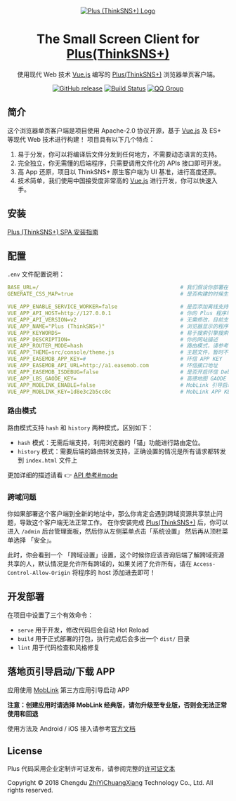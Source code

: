 <p align="center">
	<a href="http://www.thinksns.com" rel="noopener" target="_blank"><img src="https://github.com/slimkit/plus-small-screen-client/raw/master/public/plus.png" alt="Plus (ThinkSNS+) Logo"></a>
</p>

<h1 align="center">The Small Screen Client for <a href="https://github.com/slimkit/plus">Plus(ThinkSNS+)</a></h1>

<div align="center">

使用现代 Web 技术 [Vue.js](https://github.com/vuejs/vue) 编写的 [Plus(ThinkSNS+)](https://github.com/slimkit/plus) 浏览器单页客户端。


[![GitHub release](https://img.shields.io/github/release/slimkit/plus-small-screen-client.svg?style=flat-square)](https://github.com/slimkit/plus-small-screen-client/releases)
[![Build Status](https://img.shields.io/travis/com/slimkit/plus-small-screen-client/master.svg?style=flat-square)](https://travis-ci.com/slimkit/plus-small-screen-client)
[![QQ Group](https://img.shields.io/badge/QQ%20Group-651240785-red.svg?longCache=true&style=flat-square)](//shang.qq.com/wpa/qunwpa?idkey=01b61bdf8a7efc2a40ab4caab2d14793f340e5fe5d09aa0c2c17f3115a579678)

</div>

## 简介

这个浏览器单页客户端是项目使用 Apache-2.0 协议开源，基于 [Vue.js](https://github.com/vuejs/vue) 及 ES+ 等现代 Web 技术进行构建！
项目具有以下几个特点：

1. 易于分发，你可以将编译后文件分发到任何地方，不需要动态语言的支持。
2. 完全独立，你无需懂的后端程序，只需要调用文件化的 APIs 接口即可开发。
3. 高 App 还原，项目以 ThinkSNS+ 原生客户端为 UI 基准，进行高度还原。
4. 技术简单，我们使用中国接受度非常高的 [Vue.js](https://github.com/vuejs/vue) 进行开发，你可以快速入手。

## 安装

[Plus (ThinkSNS+) SPA 安装指南](https://slimkit.github.io/plus/guide/installation/install-spa.html)

## 配置

`.env` 文件配置说明：

```yaml
BASE_URL=/                                             # 我们假设你部署在一个域名下，所以默认 `/`, 例如你部署在子目录下，请设置子目录，必须以 `/` 结尾！
GENERATE_CSS_MAP=true                                  # 是否构建的时候生成 source map

VUE_APP_ENABLE_SERVICE_WORKER=false                    # 是否添加离线支持
VUE_APP_API_HOST=http://127.0.0.1                      # 你的 Plus 程序地址
VUE_APP_API_VERSION=v2                                 # 无需修改，目前支持的值只有 `v2`
VUE_APP_NAME="Plus (ThinkSNS+)"                        # 浏览器显示的程序名称
VUE_APP_KEYWORDS=                                      # 易于搜索引擎搜索的关键词
VUE_APP_DESCRIPTION=                                   # 你的网站描述
VUE_APP_ROUTER_MODE=hash                               # 路由模式，请参考下面的「路由模式」文档
VUE_APP_THEME=src/console/theme.js                     # 主题文件，暂时不支持修改
VUE_APP_EASEMOB_APP_KEY=#                              # 环信 APP KEY
VUE_APP_EASEMOB_API_URL=http://a1.easemob.com          # 环信接口地址
VUE_APP_EASEMOB_ISDEBUG=false                          # 是否开启环信 Debug
VUE_APP_LBS_GAODE_KEY=                                 # 高德地图 GAODE KEY
VUE_APP_MOBLINK_ENABLE=false                           # MobLink 引导启动 APP 开关
VUE_APP_MOBLINK_KEY=1d8e3c2b5cc8c                      # MobLink APP KEY
```

### 路由模式

路由模式支持 `hash` 和 `history` 两种模式，区别如下：

- `hash` 模式：无需后端支持，利用浏览器的「锚」功能进行路由定位。
- `history` 模式：需要后端的路由转发支持，正确设置的情况是所有请求都转发到 `index.html` 文件上

更加详细的描述请看 👉 [API 参考#mode](https://router.vuejs.org/zh/api/#mode)

### 跨域问题

你如果部署这个客户端到全新的地址中，那么你肯定会遇到跨域资源共享禁止问题，导致这个客户端无法正常工作。
在你安装完成 [Plus(ThinkSNS+)](https://github.com/slimkit/plus) 后，你可以进入 `/admin` 后台管理面板，然后你从左侧菜单点击「系统设置」
然后再从顶栏菜单选择 「安全」。

此时，你会看到一个 「跨域设置」设置，这个时候你应该咨询后端了解跨域资源共享的人，默认情况是允许所有跨域的，如果关闭了允许所有，请在 `Access-Control-Allow-Origin` 将程序的 host 添加进去即可！

## 开发部署

在项目中设置了三个有效命令：

- `serve` 用于开发，修改代码后会自动 Hot Reload
- `build` 用于正式部署的打包，执行完成后会多出一个 `dist/` 目录
- `lint`  用于代码检查和风格修复

## 落地页引导启动/下载 APP

应用使用 [MobLink](http://dashboard.mob.com/#!/link/dashboard) 第三方应用引导启动 APP

**注意：创建应用时请选择 MobLink 经典版，请勿升级至专业版，否则会无法正常使用和回退**

使用方法及 Android / iOS 接入请参考[官方文档](http://wiki.mob.com/moblink-general-doc/)

## License

Plus 代码采用企业定制许可证发布，请参阅完整的[许可证文本](https://github.com/slimkit/plus/blob/master/LICENSE)

Copyright © 2018 Chengdu [ZhiYiChuangXiang](http://zhiyicx.com) Technology Co., Ltd. All rights reserved.
